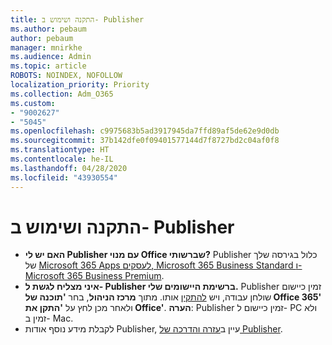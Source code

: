 ```yaml
---
title: התקנה ושימוש ב- Publisher
ms.author: pebaum
author: pebaum
manager: mnirkhe
ms.audience: Admin
ms.topic: article
ROBOTS: NOINDEX, NOFOLLOW
localization_priority: Priority
ms.collection: Adm_O365
ms.custom:
- "9002627"
- "5045"
ms.openlocfilehash: c9975683b5ad3917945da7ffd89af5de62e9d0db
ms.sourcegitcommit: 37b142dfe0f09401577144d7f8727bd2c04af0f8
ms.translationtype: HT
ms.contentlocale: he-IL
ms.lasthandoff: 04/28/2020
ms.locfileid: "43930554"
---
```

# <a name="install-and-use-publisher"></a>התקנה ושימוש ב- Publisher

- **האם יש לי Publisher עם מנוי Office שברשותי?** Publisher כלול בגירסה שלך של [Microsoft 365 Apps לעסקים, Microsoft 365 Business Standard ו-Microsoft 365 Business Premium](https://products.office.com/compare-all-microsoft-office-products?activetab=tab:primaryr2).
- **איני מצליח לגשת ל- Publisher ברשימת היישומים שלי.**  Publisher זמין כיישום שולחן עבודה, ויש [להתקין](https://support.office.com/article/Install-Office-apps-from-Office-365-dcf2d841-dac7-455b-9a77-fc8f7ee92702) אותו. מתוך **מרכז הניהול**, בחר **'תוכנה של Office 365'** ולאחר מכן לחץ על **'התקן את Office'**. **הערה**: Publisher זמין כיישום ל- PC ולא זמין ב- Mac.
- לקבלת מידע נוסף אודות Publisher, עיין ב[עזרה והדרכה של Publisher](https://support.office.com/publisher).
